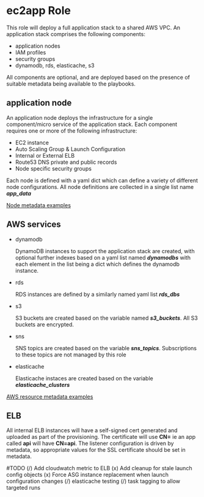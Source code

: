 ec2app Role
===========

This role will deploy a full application stack to a shared AWS VPC.  An application stack comprises the following components:
- application nodes
- IAM profiles
- security groups
- dynamodb, rds, elasticache, s3

All components are optional, and are deployed based on the presence of suitable metadata being available to the playbooks.


application node
----------------

An application node deploys the infrastructure for a single component/micro service of the application stack. Each component requires one or more of the following infrastructure:
- EC2 instance
- Auto Scaling Group & Launch Configuration
- Internal or External ELB
- Route53 DNS private and public records
- Node specific security groups

Each node is defined with a yaml dict which can define a variety of different node configurations.
All node definitions are collected in a single list name ___app_data___

[Node metadata examples](node-metadata.md)

AWS services
------------

* dynamodb

    DynamoDB instances to support the application stack are created, with optional further indexes based on a yaml list named ___dynamodbs___ with each element in the list being a dict which defines the dynamodb instance.
* rds

    RDS instances are defined by a similarly named yaml list ___rds_dbs___
* s3

    S3 buckets are created based on the variable named ___s3_buckets___. All S3 buckets are encrypted.
* sns

    SNS topics are created based on the variable ___sns_topics___. Subscriptions to these topics are not managed by this role
* elasticache

    Elasticache instaces are created based on the variable ___elasticache_clusters___
    
[AWS resource metadata examples](aws-metadata.md)

ELB
---
All internal ELB instances will have a self-signed cert generated and uploaded as part of the provisioning.  The certificate will use **CN=<application name>** ie an app called **api** will have **CN=api**. The listener configuration is driven by metadata, so appropriate values for the SSL certificate should be set in metadata.

#TODO
(/) Add cloudwatch metric to ELB
(x) Add cleanup for stale launch config objects
(x) Force ASG instance replacement when launch configuration changes
(/) elasticache testing
(/) task tagging to allow targeted runs


